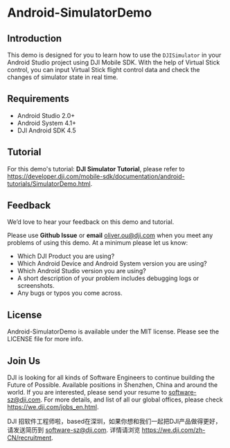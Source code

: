 # Android-SimulatorDemo

## Introduction

This demo is designed for you to learn how to use the `DJISimulator` in your Android Studio project using DJI Mobile SDK. With the help of Virtual Stick control, you can input Virtual Stick flight control data and check the changes of simulator state in real time.

## Requirements

 - Android Studio 2.0+
 - Android System 4.1+
 - DJI Android SDK 4.5
 
## Tutorial

For this demo's tutorial: **DJI Simulator Tutorial**, please refer to <https://developer.dji.com/mobile-sdk/documentation/android-tutorials/SimulatorDemo.html>.

## Feedback

We’d love to hear your feedback on this demo and tutorial.

Please use **Github Issue** or **email** [oliver.ou@dji.com](oliver.ou@dji.com) when you meet any problems of using this demo. At a minimum please let us know:

* Which DJI Product you are using?
* Which Android Device and Android System version you are using?
* Which Android Studio version you are using?
* A short description of your problem includes debugging logs or screenshots.
* Any bugs or typos you come across.

## License

Android-SimulatorDemo is available under the MIT license. Please see the LICENSE file for more info.

## Join Us

DJI is looking for all kinds of Software Engineers to continue building the Future of Possible. Available positions in Shenzhen, China and around the world. If you are interested, please send your resume to <software-sz@dji.com>. For more details, and list of all our global offices, please check <https://we.dji.com/jobs_en.html>.

DJI 招软件工程师啦，based在深圳，如果你想和我们一起把DJI产品做得更好，请发送简历到 <software-sz@dji.com>.  详情请浏览 <https://we.dji.com/zh-CN/recruitment>.
